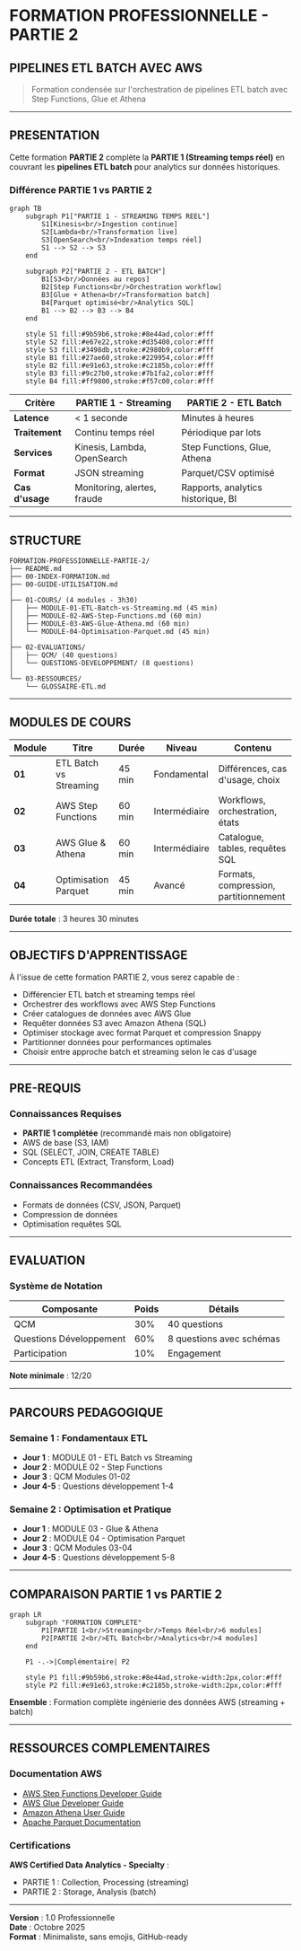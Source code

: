 # FORMATION PROFESSIONNELLE - PARTIE 2
## PIPELINES ETL BATCH AVEC AWS

> Formation condensée sur l'orchestration de pipelines ETL batch avec Step Functions, Glue et Athena

---

## PRESENTATION

Cette formation **PARTIE 2** complète la **PARTIE 1 (Streaming temps réel)** en couvrant les **pipelines ETL batch** pour analytics sur données historiques.

### Différence PARTIE 1 vs PARTIE 2

```mermaid
graph TB
    subgraph P1["PARTIE 1 - STREAMING TEMPS REEL"]
        S1[Kinesis<br/>Ingestion continue]
        S2[Lambda<br/>Transformation live]
        S3[OpenSearch<br/>Indexation temps réel]
        S1 --> S2 --> S3
    end
    
    subgraph P2["PARTIE 2 - ETL BATCH"]
        B1[S3<br/>Données au repos]
        B2[Step Functions<br/>Orchestration workflow]
        B3[Glue + Athena<br/>Transformation batch]
        B4[Parquet optimisé<br/>Analytics SQL]
        B1 --> B2 --> B3 --> B4
    end
    
    style S1 fill:#9b59b6,stroke:#8e44ad,color:#fff
    style S2 fill:#e67e22,stroke:#d35400,color:#fff
    style S3 fill:#3498db,stroke:#2980b9,color:#fff
    style B1 fill:#27ae60,stroke:#229954,color:#fff
    style B2 fill:#e91e63,stroke:#c2185b,color:#fff
    style B3 fill:#9c27b0,stroke:#7b1fa2,color:#fff
    style B4 fill:#ff9800,stroke:#f57c00,color:#fff
```

| Critère | PARTIE 1 - Streaming | PARTIE 2 - ETL Batch |
|---------|---------------------|----------------------|
| **Latence** | < 1 seconde | Minutes à heures |
| **Traitement** | Continu temps réel | Périodique par lots |
| **Services** | Kinesis, Lambda, OpenSearch | Step Functions, Glue, Athena |
| **Format** | JSON streaming | Parquet/CSV optimisé |
| **Cas d'usage** | Monitoring, alertes, fraude | Rapports, analytics historique, BI |

---

## STRUCTURE

```
FORMATION-PROFESSIONNELLE-PARTIE-2/
├── README.md
├── 00-INDEX-FORMATION.md
├── 00-GUIDE-UTILISATION.md
│
├── 01-COURS/ (4 modules - 3h30)
│   ├── MODULE-01-ETL-Batch-vs-Streaming.md (45 min)
│   ├── MODULE-02-AWS-Step-Functions.md (60 min)
│   ├── MODULE-03-AWS-Glue-Athena.md (60 min)
│   └── MODULE-04-Optimisation-Parquet.md (45 min)
│
├── 02-EVALUATIONS/
│   ├── QCM/ (40 questions)
│   └── QUESTIONS-DEVELOPPEMENT/ (8 questions)
│
└── 03-RESSOURCES/
    └── GLOSSAIRE-ETL.md
```

---

## MODULES DE COURS

| Module | Titre | Durée | Niveau | Contenu |
|--------|-------|-------|--------|---------|
| **01** | ETL Batch vs Streaming | 45 min | Fondamental | Différences, cas d'usage, choix |
| **02** | AWS Step Functions | 60 min | Intermédiaire | Workflows, orchestration, états |
| **03** | AWS Glue & Athena | 60 min | Intermédiaire | Catalogue, tables, requêtes SQL |
| **04** | Optimisation Parquet | 45 min | Avancé | Formats, compression, partitionnement |

**Durée totale** : 3 heures 30 minutes

---

## OBJECTIFS D'APPRENTISSAGE

À l'issue de cette formation PARTIE 2, vous serez capable de :

- Différencier ETL batch et streaming temps réel
- Orchestrer des workflows avec AWS Step Functions
- Créer catalogues de données avec AWS Glue
- Requêter données S3 avec Amazon Athena (SQL)
- Optimiser stockage avec format Parquet et compression Snappy
- Partitionner données pour performances optimales
- Choisir entre approche batch et streaming selon le cas d'usage

---

## PRE-REQUIS

### Connaissances Requises

- **PARTIE 1 complétée** (recommandé mais non obligatoire)
- AWS de base (S3, IAM)
- SQL (SELECT, JOIN, CREATE TABLE)
- Concepts ETL (Extract, Transform, Load)

### Connaissances Recommandées

- Formats de données (CSV, JSON, Parquet)
- Compression de données
- Optimisation requêtes SQL

---

## EVALUATION

### Système de Notation

| Composante | Poids | Détails |
|------------|-------|---------|
| QCM | 30% | 40 questions |
| Questions Développement | 60% | 8 questions avec schémas |
| Participation | 10% | Engagement |

**Note minimale** : 12/20

---

## PARCOURS PEDAGOGIQUE

### Semaine 1 : Fondamentaux ETL

- **Jour 1** : MODULE 01 - ETL Batch vs Streaming
- **Jour 2** : MODULE 02 - Step Functions
- **Jour 3** : QCM Modules 01-02
- **Jour 4-5** : Questions développement 1-4

### Semaine 2 : Optimisation et Pratique

- **Jour 1** : MODULE 03 - Glue & Athena
- **Jour 2** : MODULE 04 - Optimisation Parquet
- **Jour 3** : QCM Modules 03-04
- **Jour 4-5** : Questions développement 5-8

---

## COMPARAISON PARTIE 1 vs PARTIE 2

```mermaid
graph LR
    subgraph "FORMATION COMPLETE"
        P1[PARTIE 1<br/>Streaming<br/>Temps Réel<br/>6 modules]
        P2[PARTIE 2<br/>ETL Batch<br/>Analytics<br/>4 modules]
    end
    
    P1 -.->|Complémentaire| P2
    
    style P1 fill:#9b59b6,stroke:#8e44ad,stroke-width:2px,color:#fff
    style P2 fill:#e91e63,stroke:#c2185b,stroke-width:2px,color:#fff
```

**Ensemble** : Formation complète ingénierie des données AWS (streaming + batch)

---

## RESSOURCES COMPLEMENTAIRES

### Documentation AWS

- [AWS Step Functions Developer Guide](https://docs.aws.amazon.com/step-functions/)
- [AWS Glue Developer Guide](https://docs.aws.amazon.com/glue/)
- [Amazon Athena User Guide](https://docs.aws.amazon.com/athena/)
- [Apache Parquet Documentation](https://parquet.apache.org/)

### Certifications

**AWS Certified Data Analytics - Specialty** :
- PARTIE 1 : Collection, Processing (streaming)
- PARTIE 2 : Storage, Analysis (batch)

---

**Version** : 1.0 Professionnelle  
**Date** : Octobre 2025  
**Format** : Minimaliste, sans emojis, GitHub-ready

